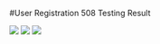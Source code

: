#User Registration 508 Testing Result

<img src= "https://github.com/spinsys/agile/blob/master/images/UserRegistration1.png">
<img src= "https://github.com/spinsys/agile/blob/master/images/UserRegistration2.png">
<img src= "https://github.com/spinsys/agile/blob/master/images/UserRegistration3.png">
